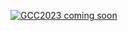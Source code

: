 <!-- ---
title: Announcements
--- -->

<div class="row">
  <div class="col-1"></div>
  <div class="col-10">

[![GCC2023 coming soon](/images/events/gcc2023/gcc2023-coming-soon.png)](/events/gcc2023/)

  </div>
  <div class="col-1"></div>
</div>

